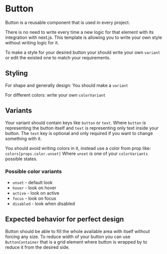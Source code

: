 # Button

Button is a reusable component that is used in every project.

There is no need to write every time a new logic for that element with its integration with next.js.
This template is allowing you to write your own style without writing logic for it.

To make a style for your desired button your should write your own `variant` or edit the existed one to
match your requirements.

## Styling
For shape and generally design: You should make a `variant`

For different colors: write your own `colorVariant`

## Variants

Your variant should contain keys like `button` or `text`. Where `button` is representing the button itself
and `text` is representing only text inside your button.
The `text` key is optional and only required if you want to change something with it.

You should avoid writing colors in it, instead use a color from prop like: `colors[props.color.unset]`
Where `unset` is one of your `colorVariants` possible states.

### Possible color variants
  * `unset` - default look
  * `hover` - look on hover
  * `active` - look on active
  * `focus` - look on focus
  * `disabled` - look when disabled

## Expected behavior for perfect design
Button should be able to fill the whole available area with itself without forcing any size.
To reduce width of your button you can use `ButtonContainer` that is a grid element where button is wrapped by
to reduce it from the desired side.
